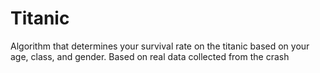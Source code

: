 # Titanic
Algorithm that determines your survival rate on the titanic based on your age, class, and gender. Based on real data collected from the crash
